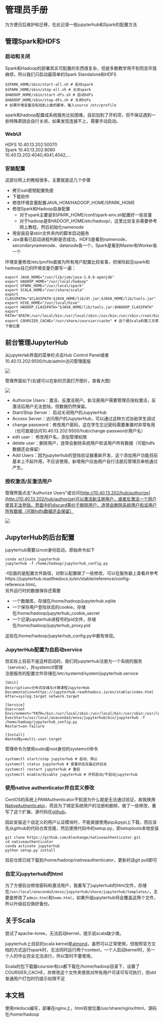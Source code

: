 # 管理员手册
为方便日后维护和迁移，在此记录一些jupyterhub和Spark的配置方法

## 管理Spark和HDFS
### 启动和关闭
Spark和Hadoop的部署其实可配置的东西很复杂，但是多数教学用不到而且毕竟麻烦，所以我们只启动最简单的Spark Standalone和HDFS
```shell
$SPARK_HOME/sbin/start-all.sh # 启动spark
$SPARK_HOME/sbin/stop-all.sh # 关闭spark
$HADOOP_HOME/sbin/start-dfs.sh # 启动hdfs
$HADOOP_HOME/sbin/stop-dfs.sh # 关闭hdfs
# 如果环境变量没有找到上面的脚本，输入source /etc/profile
```
spark和hadoop配置成系统服务比较困难，目前加到了开机项，但不保证遇到一些特殊原因会自行关闭，如果发现连接不上，需要手动启动。
### WebUI
HDFS 10.40.13.202:50070  
Spark 10.40.13.202:8080  
10.40.13.202:4040,4041,4042,...
### 安装配置
这部分网上的教程很多，主要就是这几个步骤

+ 拷贝ssh密钥配置免密
+ 下载软件
+ 修改环境变量配置JAVA_HOM/HADOOP_HOME/SPARK_HOME
+ 修改Spark和Hadoop自身配置
    - 对于spark主要是$SPARK_HOME/conf/spark-env.sh配置好一些变量
    - 对于hadoop是$HADOOP_HOME/etc/hadoop/，这里比较复杂需要参考网上教程，然后初始化namenode
+ 用安装目录sbin文件夹内的脚本启动服务
+ Jps查看已启动进程判断是否成功，HDFS是看到namenode、secondarynamenode、datanode各一个，Spark是看到Master和Worker各一个

环境变量修改/etc/profile直接为所有用户配置比较省事，但保险起见spark和hadoop自己的环境变量仍要写一遍：

```shell
export JAVA_HOME="/usr/lib/jvm/java-1.8.0-openjdk"
export HADOOP_HOME="/usr/local/hadoop"
export SPARK_HOME="/usr/local/spark"
export SCALA_HOME="/usr/share/scala"
export CLASSPATH="$CLASSPATH:$JAVA_HOME/lib/dt.jar:$JAVA_HOME/lib/tools.jar"
export HIVE_HOME="/usr/local/hive"
export HADOOP_CLASSPATH="$JAVA_HOME/lib/tools.jar:$HADOOP_CLASSPATH"
export PATH="$PATH:/usr/local/bin:/usr/local/sbin:/usr/bin:/usr/sbin:/root/bin:$JAVA_HOME/bin:/usr/local/anaconda3/bin:$HADOOP_HOME/bin:$SPARK_HOME/bin:$HIVE_HOME/bin"
export COURSIER_CACHE="/usr/share/coursier/cache" # 这个是Scala的第三方库下载位置
```

## 前台管理JupyterHub
从jupyterlab界面的菜单栏点击Hub Control Panel或者10.40.13.202:9500/hub/admin访问管理面版  

![](../assets/img/hub5.png)

管理界面如下(右键可以在新的页面打开图片，查看大图)

![](../assets/img/admin1.png)

+ Authorize Users：激活、反激活用户。新注册用户需要管理员授权激活，反激活后用户无法登陆，但数据仍然保留。
+ Start/Stop Server： 启动关闭用户的JupyterHub
+ Access Server：访问用户的JupyterHub，可以通过这种方式协助学生调试
+ change password：修改用户密码，这在学生忘记密码需要重置时非常有用（也可直接访问10.40.13.202:9500/hub/change-password/用户名）
+ edit user： 修改用户名，添加管理权限
+ delete user：删除用户，连带会删除系统用户和该用户所有数据（可能hdfs数据还会保留）
+ Add Users：因为jupyterhub的登陆验证器重新开发，这个添加用户功能目前基本上不起作用，不应该使用，新增用户应由用户自行注册后管理员审核通过产生。

### 授权激活/反激活用户
管理界面点击"Authorize Users"或访问[http://10.40.13.202/hub/authorize](http://10.40.13.202/hub/authorize)可以激活新注册用户，或者反激活一个用户使其无法登陆，界面中的discard等价于删除用户，连带会删除系统用户和该用户所有数据（可能hdfs数据还会保留）

![](../assets/img/admin2.png)

## JupyterHub的后台配置
jupyterhub需要以root身份启动，原始命令如下
```
conda activate jupyterhub
jupyterhub -f /home/hadoop/jupyterhub_config.py
```
-f后面的是配置文件路径，对默认配置做了一些修改，可以在服务器上查看并参考https://jupyterhub.readthedocs.io/en/stable/reference/config-reference.html。  
另外运行时的数据保存还需要  

+ 一个数据库，存储在/home/hadoop/jupyterhub.sqlite
+ 一个保存用户登陆状态的cookie，存储在/home/hadoop/jupyterhub_cookie_secret
+ 一个记录jupyterhub进程号的pid文件，存储在/home/hadoop/jupyterhub_proxy.pid 

这些在/home/hadoop/jupyterhub_config.py中都有体现。
### JupyterHub配置为自启动service
但实际上目前不是这样启动的，我们将jupyterhub注册为一个系统的服务（service），并systemctl管理  
注册服务的配置文件存储在/etc/systemd/system/jupyterhub.service
```
[Unit]
Description=分布式存储与计算课程JupyterHub
Documentation=https://jupyterhub.readthedocs.io/en/stable/index.html
After=syslog.target network.target

[Service]
User=root
Environment="PATH=/bin:/usr/local/sbin:/usr/local/bin:/usr/sbin:/usr/local/anaconda3/envs/jupyterhub/bin"
ExecStart=/usr/local/anaconda3/envs/jupyterhub/bin/jupyterhub -f /home/hadoop/jupyterhub_config.py
Restart=on-failure

[Install]
WantedBy=multi-user.target
```
管理命令为使用sudo或root身份的systemctl命令
```shell
systemctl start/stop jupyterhub # 启动、停止
systemctl status jupyterhub # 查看状态及最近的日志
systemctl restart jupyterhub # 重启
systemctl enable/disable jupyterhub # 开机启动/不启动jupyterhub
```
### 使用native authenticator并自定义修改
CentOS的系统上PAMAuthenticator不知道为什么就是无法通过验证，故我换用[NativeAuthenticator](https://native-authenticator.readthedocs.io/en/latest/)，而且为了绑定系统用户的注册和删除，做了一些修改，重写了这个扩展，源代码在[github](https://github.com/Alexhaoge/nativeauthenticator)。  

因此安装这个自定义的用户认证模块时，不能直接使用pip从pypi上下载，而应该先从github的代码仓库克隆，然后使用代码中的setup.py，即setuptools本地安装
```shell
git clone https://github.com/Alexhaoge/nativeauthenticator.git
cd nativeauthenticator
conda activate jupyterhub
python setup.py install
```
目前仓库已经下载到/home/hadoop/nativeauthenticator，更新的话git pull即可
### 自定义jupyterhub的html
为了方便前台修改密码和激活用户，我重写了jupyterhub的html文件，存储在`/usr/local/anaconda3/envs/jupyterhub/share/jupyterhub/templates/`，主要是修改了`admin.html`和`home.html`，如果升级jupyterhub将会覆盖这两个文件，所以升级前应做好备份。

## 关于Scala
尝试了apache-toree，无法启动kernel，提示说scala缺少类。

jupyterhub上目前的scala kernel是[almond](https://github.com/almond-sh/almond)，虽然可以正常使用，但按照官方文档的方式运行spark时，无法同时运行两个context，一个人启动kernel时，另一个人的作业完全无法进行，所以暂时不要使用。

Scala的包下载器coursier和cs都下载在/home/hadoop目录下，设置了COURSIER_CACHE，并修改这个文件夹使其对所有用户可读可写可执行，但sbt普通用户打包时仍提示权限不足

## 本文档
使用mkdocs编写，部署在nginx上，html存放位置/usr/share/nginx/html，源码在/home/hadoop